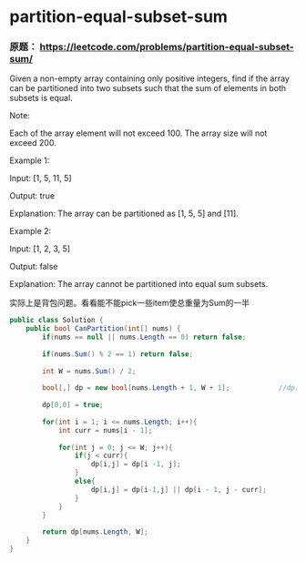 # partition-equal-subset-sum

### 原题： https://leetcode.com/problems/partition-equal-subset-sum/
Given a non-empty array containing only positive integers, find if the array can be partitioned into two subsets such that the sum of elements in both subsets is equal.

Note:

Each of the array element will not exceed 100.
The array size will not exceed 200.
 

Example 1:

Input: [1, 5, 11, 5]

Output: true

Explanation: The array can be partitioned as [1, 5, 5] and [11].
 

Example 2:

Input: [1, 2, 3, 5]

Output: false

Explanation: The array cannot be partitioned into equal sum subsets.


实际上是背包问题。看看能不能pick一些item使总重量为Sum的一半

```c#
public class Solution {
    public bool CanPartition(int[] nums) {
        if(nums == null || nums.Length == 0) return false;
        
        if(nums.Sum() % 2 == 1) return false;
        
        int W = nums.Sum() / 2;
        
        bool[,] dp = new bool[nums.Length + 1, W + 1];            //dp[i][j]=true if the sum jj can be formed by array elements in subset \text{nums[0]} .. \text{nums[i]}nums[0]..nums[i],otherwise false
        
        dp[0,0] = true;
        
        for(int i = 1; i <= nums.Length; i++){
            int curr = nums[i - 1];
            
            for(int j = 0; j <= W; j++){
                if(j < curr){
                    dp[i,j] = dp[i -1, j];
                }
                else{
                    dp[i,j] = dp[i-1,j] || dp[i - 1, j - curr];
                }
            }
        }
        
        return dp[nums.Length, W];
    }
}

```


